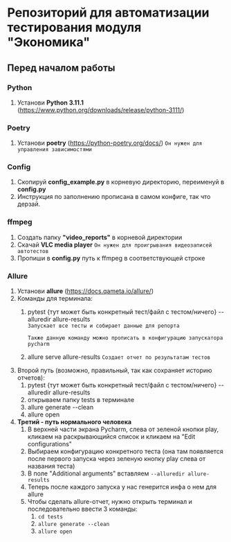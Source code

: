 # Репозиторий для автоматизации тестирования модуля "Экономика"

## Перед началом работы
### Python
1. Установи **Python 3.11.1** (https://www.python.org/downloads/release/python-3111/)


### Poetry
1. Установи **poetry** (https://python-poetry.org/docs/) `Он нужен для управления зависимостями`

### Config
1. Скопируй **config_example.py** в корневую директорию, переименуй в **config.py**
2. Инструкция по заполнению прописана в самом конфиге, так что дерзай.

### ffmpeg
1. Создать папку **"video_reports"** в корневой директории
2. Скачай **VLC media player**                           `Он нужен для проигрывания видеозаписей автотестов`
3. Пропиши в **config.py** путь к ffmpeg в соответствующей строке

### Allure
1. Установи **allure** (https://docs.qameta.io/allure/)
2. Команды для терминала:
   1. pytest {тут может быть конкретный тест/файл с тестом/ничего} --alluredir allure-results              
   `Запускает все тесты и собирает данные для репорта`
   
      `Также данную команду можно прописать в конфигурацию запускатора pycharm`
   2. allure serve allure-results                    `Создает отчет по результатам тестов`
3. Второй путь (возможно, правильный, так как сохраняет историю отчетов):
      1. pytest {тут может быть конкретный тест/файл с тестом/ничего} --alluredir allure-results
      2. открываем папку tests в терминале
      3. allure generate --clean
      4. allure open
4. **Третий - путь нормального человека**
   1. В верхней части экрана Pycharm, слева от зеленой кнопки play, кликаем на раскрывающийся список и кликаем на 
   "Edit configurations"
   2. Выбираем конфигурацию конкретного теста (она там появляется после первого запуска через зеленую кнопку play слева 
   от названия теста)
   3. В поле "Additional arguments" вставляем `--alluredir allure-results`
   4. Теперь после каждого запуска у нас генерится инфа о нем для allure
   5. Чтобы сделать allure-отчет, нужно открыть терминал и последовательно ввести 3 команды:
      1. `cd tests`
      2. `allure generate --clean`
      3. `allure open`